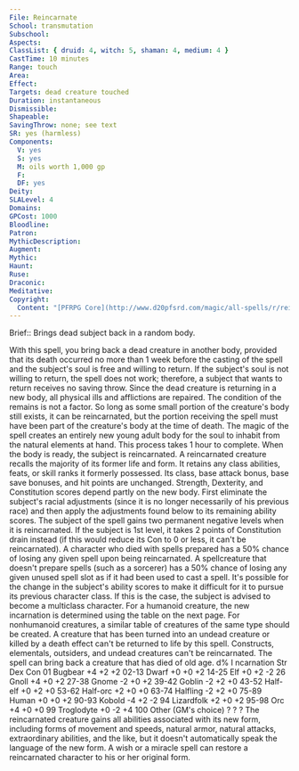 ```yaml
---
File: Reincarnate
School: transmutation
Subschool: 
Aspects: 
ClassList: { druid: 4, witch: 5, shaman: 4, medium: 4 }
CastTime: 10 minutes
Range: touch
Area: 
Effect: 
Targets: dead creature touched
Duration: instantaneous
Dismissible: 
Shapeable: 
SavingThrow: none; see text
SR: yes (harmless)
Components:
  V: yes
  S: yes
  M: oils worth 1,000 gp
  F: 
  DF: yes
Deity: 
SLALevel: 4
Domains: 
GPCost: 1000
Bloodline: 
Patron: 
MythicDescription: 
Augment: 
Mythic: 
Haunt: 
Ruse: 
Draconic: 
Meditative: 
Copyright:
  Content: "[PFRPG Core](http://www.d20pfsrd.com/magic/all-spells/r/reincarnate)"
---
```

Brief:: Brings dead subject back in a random body.

With this spell, you bring back a dead creature in another body, provided that its death occurred no more than 1 week before the casting of the spell and the subject's soul is free and willing to return. If the subject's soul is not willing to return, the spell does not work; therefore, a subject that wants to return receives no saving throw. Since the dead creature is returning in a new body, all physical ills and afflictions are repaired. The condition of the remains is not a factor. So long as some small portion of the creature's body still exists, it can be reincarnated, but the portion receiving the spell must have been part of the creature's body at the time of death. The magic of the spell creates an entirely new young adult body for the soul to inhabit from the natural elements at hand. This process takes 1 hour to complete. When the body is ready, the subject is reincarnated. A reincarnated creature recalls the majority of its former life and form. It retains any class abilities, feats, or skill ranks it formerly possessed. Its class, base attack bonus, base save bonuses, and hit points are unchanged. Strength, Dexterity, and Constitution scores depend partly on the new body. First eliminate the subject's racial adjustments (since it is no longer necessarily of his previous race) and then apply the adjustments found below to its remaining ability scores. The subject of the spell gains two permanent negative levels when it is reincarnated. If the subject is 1st level, it takes 2 points of Constitution drain instead (if this would reduce its Con to 0 or less, it can't be reincarnated). A character who died with spells prepared has a 50% chance of losing any given spell upon being reincarnated. A spellcreature that doesn't prepare spells (such as a sorcerer) has a 50% chance of losing any given unused spell slot as if it had been used to cast a spell. It's possible for the change in the subject's ability scores to make it difficult for it to pursue its previous character class. If this is the case, the subject is advised to become a multiclass character. For a humanoid creature, the new incarnation is determined using the table on the next page. For nonhumanoid creatures, a similar table of creatures of the same type should be created. A creature that has been turned into an undead creature or killed by a death effect can't be returned to life by this spell. Constructs, elementals, outsiders, and undead creatures can't be reincarnated. The spell can bring back a creature that has died of old age. d% I ncarnation Str Dex Con 01 Bugbear +4 +2 +2 02-13 Dwarf +0 +0 +2 14-25 Elf +0 +2 -2 26 Gnoll +4 +0 +2 27-38 Gnome -2 +0 +2 39-42 Goblin -2 +2 +0 43-52 Half-elf +0 +2 +0 53-62 Half-orc +2 +0 +0 63-74 Halfling -2 +2 +0 75-89 Human +0 +0 +2 90-93 Kobold -4 +2 -2 94 Lizardfolk +2 +0 +2 95-98 Orc +4 +0 +0 99 Troglodyte +0 -2 +4 100 Other (GM's choice) ? ? ? The reincarnated creature gains all abilities associated with its new form, including forms of movement and speeds, natural armor, natural attacks, extraordinary abilities, and the like, but it doesn't automatically speak the language of the new form. A wish or a miracle spell can restore a reincarnated character to his or her original form.
